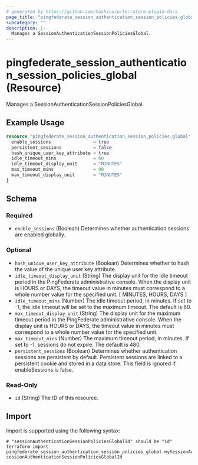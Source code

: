 ```yaml
---
# generated by https://github.com/hashicorp/terraform-plugin-docs
page_title: "pingfederate_session_authentication_session_policies_global Resource - terraform-provider-pingfederate"
subcategory: ""
description: |-
  Manages a SessionAuthenticationSessionPoliciesGlobal.
---
```


# pingfederate_session_authentication_session_policies_global (Resource)

Manages a SessionAuthenticationSessionPoliciesGlobal.

## Example Usage

```terraform
resource "pingfederate_session_authentication_session_policies_global" "sessionAuthenticationSessionPoliciesGlobalExample" {
  enable_sessions                = true
  persistent_sessions            = false
  hash_unique_user_key_attribute = true
  idle_timeout_mins              = 60
  idle_timeout_display_unit      = "MINUTES"
  max_timeout_mins               = 90
  max_timeout_display_unit       = "MINUTES"
}
```

<!-- schema generated by tfplugindocs -->
## Schema

### Required

- `enable_sessions` (Boolean) Determines whether authentication sessions are enabled globally.

### Optional

- `hash_unique_user_key_attribute` (Boolean) Determines whether to hash the value of the unique user key attribute.
- `idle_timeout_display_unit` (String) The display unit for the idle timeout period in the PingFederate administrative console. When the display unit is HOURS or DAYS, the timeout value in minutes must correspond to a whole number value for the specified unit. [ MINUTES, HOURS, DAYS ]
- `idle_timeout_mins` (Number) The idle timeout period, in minutes. If set to -1, the idle timeout will be set to the maximum timeout. The default is 60.
- `max_timeout_display_unit` (String) The display unit for the maximum timeout period in the PingFederate administrative console. When the display unit is HOURS or DAYS, the timeout value in minutes must correspond to a whole number value for the specified unit.
- `max_timeout_mins` (Number) The maximum timeout period, in minutes. If set to -1, sessions do not expire. The default is 480.
- `persistent_sessions` (Boolean) Determines whether authentication sessions are persistent by default. Persistent sessions are linked to a persistent cookie and stored in a data store. This field is ignored if enableSessions is false.

### Read-Only

- `id` (String) The ID of this resource.

## Import

Import is supported using the following syntax:

```shell
# "sessionAuthenticationSessionPoliciesGlobalId" should be "id"
terraform import pingfederate_session_authentication_session_policies_global.mySessionAuthenticationSessionPoliciesGlobal sessionAuthenticationSessionPoliciesGlobalId
```
